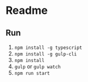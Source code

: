 # Readme

## Run

1. `npm install -g typescript`
1. `npm install -g gulp-cli`
1. `npm install`
1. `gulp` or `gulp watch`
1. `npm run start`
